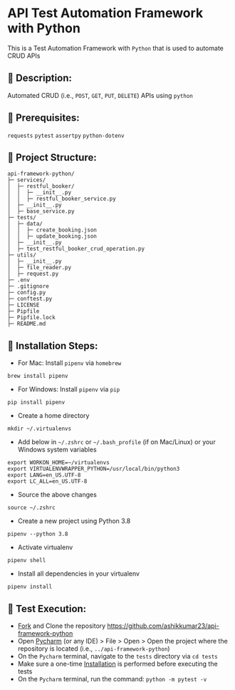 # API Test Automation Framework with Python

This is a Test Automation Framework with `Python` that is used to automate CRUD APIs

## 🚀 Description:

Automated CRUD (i.e., `POST`, `GET`, `PUT`, `DELETE`) APIs using `python`

## 🚀 Prerequisites:

`requests` `pytest` `assertpy` `python-dotenv`

## 🚀 Project Structure:

```properties
api-framework-python/
├─ services/
│  ├─ restful_booker/
│  │  ├─ __init__.py
│  │  ├─ restful_booker_service.py
│  ├─ __init__.py
│  ├─ base_service.py
├─ tests/
│  ├─ data/
│  │  ├─ create_booking.json
│  │  ├─ update_booking.json
│  ├─ __init__.py
│  ├─ test_restful_booker_crud_operation.py
├─ utils/
│  ├─ __init__.py
│  ├─ file_reader.py
│  ├─ request.py
├─ .env
├─ .gitignore
├─ config.py
├─ conftest.py
├─ LICENSE
├─ Pipfile
├─ Pipfile.lock
├─ README.md
```

## 🚀 Installation Steps:

- For Mac: Install `pipenv` via `homebrew`

```commandline
brew install pipenv
```

- For Windows: Install `pipenv` via `pip`

```commandline
pip install pipenv
```

- Create a home directory

```commandline
mkdir ~/.virtualenvs
```

- Add below in `~/.zshrc` or `~/.bash_profile` (if on Mac/Linux) or your Windows system variables

```commandline
export WORKON_HOME=~/virtualenvs
export VIRTUALENVWRAPPER_PYTHON=/usr/local/bin/python3
export LANG=en_US.UTF-8
export LC_ALL=en_US.UTF-8
```

- Source the above changes

```commandline
source ~/.zshrc
```

- Create a new project using Python 3.8

```commandline
pipenv --python 3.8
```

- Activate virtualenv

```commandline
pipenv shell
```

- Install all dependencies in your virtualenv

```commandline
pipenv install
```

## 🚀 Test Execution:

- [Fork](https://github.com/ashikkumar23/api-framework-python/fork) and Clone the repository https://github.com/ashikkumar23/api-framework-python
- Open [Pycharm](https://www.jetbrains.com/pycharm/) (or any IDE) > File > Open > Open the project where the repository is located (i.e., `../api-framework-python`)
- On the `Pycharm` terminal, navigate to the `tests` directory via `cd tests`
- Make sure a one-time [Installation](https://github.com/ashikkumar23/api-framework-python#-installation-steps) is performed before executing the tests
- On the `Pycharm` terminal, run the command: `python -m pytest -v`
